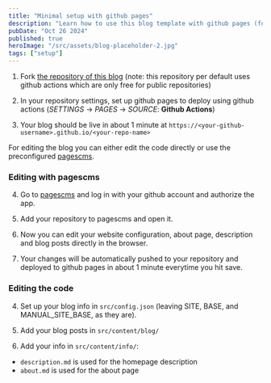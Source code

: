```yaml
---
title: "Minimal setup with github pages"
description: "Learn how to use this blog template with github pages (for free, with no coding required)"
pubDate: "Oct 26 2024"
published: true
heroImage: "/src/assets/blog-placeholder-2.jpg"
tags: ["setup"]
---
```


1. Fork [the repository of this blog](https://github.com/flo-bit/blog-template) (note: this repository per default uses github actions which are only free for public repositories)

2. In your repository settings, set up github pages to deploy using github actions (*SETTINGS* -> *PAGES* -> *SOURCE*: **Github Actions**)

3. Your blog should be live in about 1 minute at `https://<your-github-username>.github.io/<your-repo-name>`

For editing the blog you can either edit the code directly or use the preconfigured [pagescms](https://next.pagescms.org).

### Editing with pagescms

4. Go to [pagescms](https://next.pagescms.org) and log in with your github account and authorize the app.

5. Add your repository to pagescms and open it.

6. Now you can edit your website configuration, about page, description and blog posts directly in the browser.

7. Your changes will be automatically pushed to your repository and deployed to github pages in about 1 minute everytime you hit save.

### Editing the code

4. Set up your blog info in `src/config.json` (leaving SITE, BASE, and MANUAL_SITE_BASE, as they are).

5. Add your blog posts in `src/content/blog/`

6. Add your info in `src/content/info/`:

- `description.md` is used for the homepage description
- `about.md` is used for the about page
